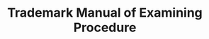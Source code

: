 ---
description: The Manual is published to provide trademark examining attorneys in the
  USPTO, trademark applicants, and attorneys and representatives for trademark applicants
  with a reference work on the practices and procedures relative to prosecution of
  applications to register marks in the USPTO. The Manual contains guidelines for
  Examining Attorneys and materials in the nature of information and interpretation,
  and outlines the procedures which Examining Attorneys are required or authorized
  to follow in the examination of trademark applications.
last_edit: Fri, 03 Dec 2021 11:01:49 GMT
location: https://tmep.uspto.gov/RDMS/TMEP/current
related_projects: {}
shortname: trademark_manual
title: Trademark Manual of Examining Procedure
uuid: 87dc0ebf-1af2-4a43-a9c2-f61f82b7a3ba
---